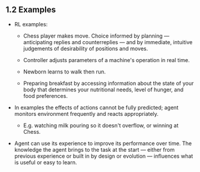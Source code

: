 ## 1.2 Examples

- RL examples:

  - Chess player makes move. Choice informed by planning &mdash; anticipating replies and counterreplies &mdash; and by immediate, intuitive judgements of desirability of positions and moves.

  - Controller adjusts parameters of a machine's operation in real time.

  - Newborn learns to walk then run.

  - Preparing breakfast by accessing information about the state of your body that determines your nutritional needs, level of hunger, and food preferences.

- In examples the effects of actions cannot be fully predicted; agent monitors environment frequently and reacts appropriately.

  - E.g. watching milk pouring so it doesn't overflow, or winning at Chess.

- Agent can use its experience to improve its performance over time. The knowledge the agent brings to the task at the start &mdash; either from previous experience or built in by design or evolution &mdash; influences what is useful or easy to learn.
